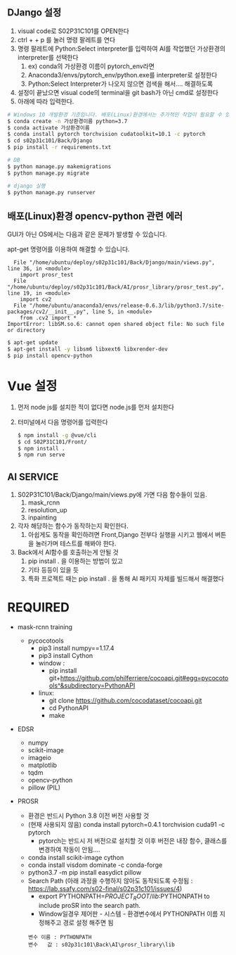 ## DJango 설정

1. visual code로 S02P31C101를 OPEN한다
2. ctrl + <shift> + p 를 눌러 명령 팔레트를  연다
3. 명령 팔레트에 Python:Select interpreter를 입력하여  AI를 작업했던 가상환경의 interpreter를 선택한다
   1. ex) conda의 가상환경 이름이 pytorch_env라면
   2. Anaconda3/envs/pytorch_env/python.exe를 interpreter로 설정한다
   3. Python:Select Interpreter가 나오지 않으면 검색을 해서.... 해결하도록
4. 설정이 끝났으면 visual code의 terminal을 git bash가 아닌 cmd로 설정한다
5. 아래에 따라 입력한다.

```bash
# Windows 10 개발환경 기준입니다. 배포(Linux)환경에서는 추가적인 작업이 필요할 수 있습니다.
$ conda create -n 가상환경이름 python=3.7
$ conda activate 가상환경이름
$ conda install pytorch torchvision cudatoolkit=10.1 -c pytorch
$ cd s02p31c101/Back/Django
$ pip install -r requirements.txt
```

```bash
# DB
$ python manage.py makemigrations
$ python manage.py migrate

# django 실행
$ python manage.py runserver  
```

## 배포(Linux)환경 opencv-python 관련 에러

GUI가 아닌 OS에서는 다음과 같은 문제가 발생할 수 있습니다.

apt-get 명령어를 이용하여 해결할 수 있습니다.

```text
  File "/home/ubuntu/deploy/s02p31c101/Back/Django/main/views.py", line 36, in <module>
    import prosr_test
  File "/home/ubuntu/deploy/s02p31c101/Back/AI/prosr_library/prosr_test.py", line 19, in <module>
    import cv2
  File "/home/ubuntu/anaconda3/envs/release-0.6.3/lib/python3.7/site-packages/cv2/__init__.py", line 5, in <module>
    from .cv2 import *
ImportError: libSM.so.6: cannot open shared object file: No such file or directory
```

```bash
$ apt-get update
$ apt-get install -y libsm6 libxext6 libxrender-dev
$ pip install opencv-python
```

#  Vue 설정

1. 먼저 node js를 설치한 적이 없다면 node.js를 먼저 설치한다

2. 터미널에서 다음 명령어를 입력한다

   ```bash
   $ npm install -g @vue/cli
   $ cd S02P31C101/Front/
   $ npm install .
   $ npm run serve
   ```

## AI SERVICE

1. S02P31C101/Back/Django/main/views.py에 가면 다음 함수들이 있음.
   1. mask_rcnn
   2. resolution_up
   3. inpainting
2. 각자 해당하는 함수가 동작하는지 확인한다.
   1. 아쉽게도 동작을 확인하려면 Front,Django 전부다 실행을 시키고 웹에서 버튼을 눌러가며 테스트를 해봐야 한다.
3. Back에서 AI함수를 호출하는게 안될 것 
   1. pip install . 을 이용하는 방법이 있고
   2. 기타 등등이 있을 듯
   3. 특화 프로젝트 때는 pip install . 을 통해 AI 패키지 자체를 빌드해서 해결했다

# REQUIRED

+ mask-rcnn training
  + pycocotools
    + pip3 install numpy==1.17.4
    + pip3 install Cython
    + window :
      + pip install git+https://github.com/philferriere/cocoapi.git#egg=pycocotools^&subdirectory=PythonAPI
    + linux:
      + git clone https://github.com/cocodataset/cocoapi.git
      + cd PythonAPI
      + make

+ EDSR
  + numpy
  + scikit-image
  + imageio
  + matplotlib
  + tqdm
  + opencv-python
  + pillow (PIL)

+ PROSR
  + 환경은 반드시 Python 3.8 이전 버전 사용할 것
  + (현재 사용되지 않음) conda install pytorch=0.4.1 torchvision cuda91 -c pytorch
    + pytorch는 반드시 저 버전으로 설치할 것 이후 버전은 내장 함수, 클래스를 변경하여 작동이 안됨....
  + conda install scikit-image cython
  + conda install visdom dominate -c conda-forge
  + python3.7 -m pip install easydict pillow
  + Search Path (아래 과정을 수행하지 않아도 동작되도록 수정됨 : https://lab.ssafy.com/s02-final/s02p31c101/issues/4)
    + export PYTHONPATH=$PROJECT_ROOT/lib:$PYTHONPATH to include proSR into the search path.
    + Window일경우 제어판 - 시스템 - 환경변수에서 PYTHONPATH 이름 지정해주고 경로 설정 해주면 됨
    ```text
    변수 이름 : PYTHONPATH
    변수   값 : s02p31c101\Back\AI\prosr_library\lib
    ```

